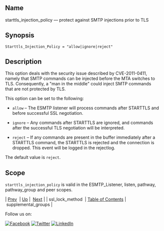 <a name="config.starttls_injection_policy"></a>
## Name

starttls_injection_policy — protect against SMTP injections prior to TLS

## Synopsis

`Starttls_Injection_Policy = "allow|ignore|reject"`

<a name="idp26762976"></a>
## Description

This option deals with the security issue described by CVE-2011-0411, namely that SMTP commands can be injected before the MTA switches to TLS. Consequently, a "man in the middle" could inject SMTP commands that are not protected by TLS.

This option can be set to the following:

*   `allow` – The ESMTP listener will process commands after STARTTLS and before successful SSL negotiation.

*   `ignore` – Any commands after STARTTLS are ignored, and commands after the successful TLS negotiation will be interpreted.

*   `reject` – If any commands are present in the buffer immediately after a STARTTLS command, the STARTTLS is rejected and the connection is dropped. This event will be logged in the rejectlog.

The default value is `reject`.

<a name="idp26771264"></a>
## Scope

`starttls_injection_policy` is valid in the ESMTP_Listener, listen, pathway, pathway_group and peer scopes.

| [Prev](config.ssl_lock_method.php)  | [Up](config.options.ref.php) |  [Next](conf.ref.supplemental_groups.php) |
| ssl_lock_method  | [Table of Contents](index.php) |  supplemental_groups |

Follow us on:

[![Facebook](https://support.messagesystems.com/images/icon-facebook.png)](http://www.facebook.com/messagesystems) [![Twitter](https://support.messagesystems.com/images/icon-twitter.png)](http://twitter.com/#!/MessageSystems) [![LinkedIn](https://support.messagesystems.com/images/icon-linkedin.png)](http://www.linkedin.com/company/message-systems)